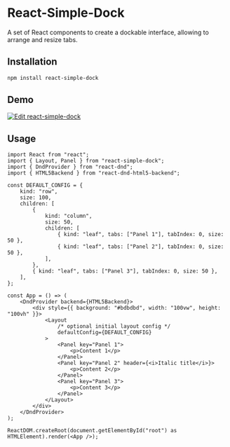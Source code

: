 # React-Simple-Dock

A set of React components to create a dockable interface, allowing to arrange and resize tabs.

## Installation

```bash
npm install react-simple-dock
```

## Demo

[![Edit react-simple-dock](https://codesandbox.io/static/img/play-codesandbox.svg)](https://codesandbox.io/p/sandbox/zwgwp3)

## Usage

```tsx
import React from "react";
import { Layout, Panel } from "react-simple-dock";
import { DndProvider } from "react-dnd";
import { HTML5Backend } from "react-dnd-html5-backend";

const DEFAULT_CONFIG = {
    kind: "row",
    size: 100,
    children: [
        {
            kind: "column",
            size: 50,
            children: [
                { kind: "leaf", tabs: ["Panel 1"], tabIndex: 0, size: 50 },
                { kind: "leaf", tabs: ["Panel 2"], tabIndex: 0, size: 50 },
            ],
        },
        { kind: "leaf", tabs: ["Panel 3"], tabIndex: 0, size: 50 },
    ],
};

const App = () => (
    <DndProvider backend={HTML5Backend}>
        <div style={{ background: "#bdbdbd", width: "100vw", height: "100vh" }}>
            <Layout
                /* optional initial layout config */
                defaultConfig={DEFAULT_CONFIG}
            >
                <Panel key="Panel 1">
                    <p>Content 1</p>
                </Panel>
                <Panel key="Panel 2" header={<i>Italic title</i>}>
                    <p>Content 2</p>
                </Panel>
                <Panel key="Panel 3">
                    <p>Content 3</p>
                </Panel>
            </Layout>
        </div>
    </DndProvider>
);

ReactDOM.createRoot(document.getElementById("root") as HTMLElement).render(<App />);
```
